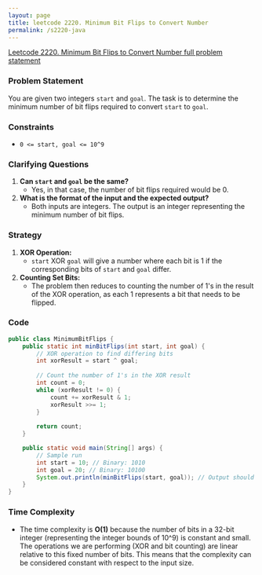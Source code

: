 ```yaml
---
layout: page
title: leetcode 2220. Minimum Bit Flips to Convert Number
permalink: /s2220-java
---
```

[Leetcode 2220. Minimum Bit Flips to Convert Number full problem statement](https://algoadvance.github.io/algoadvance/l2220)
### Problem Statement
You are given two integers `start` and `goal`. The task is to determine the minimum number of bit flips required to convert `start` to `goal`.

### Constraints
- `0 <= start, goal <= 10^9`

### Clarifying Questions
1. **Can `start` and `goal` be the same?**
    - Yes, in that case, the number of bit flips required would be 0.
2. **What is the format of the input and the expected output?**
    - Both inputs are integers. The output is an integer representing the minimum number of bit flips.

### Strategy
1. **XOR Operation:**
    - `start` XOR `goal` will give a number where each bit is 1 if the corresponding bits of `start` and `goal` differ.
2. **Counting Set Bits:**
    - The problem then reduces to counting the number of 1's in the result of the XOR operation, as each 1 represents a bit that needs to be flipped.

### Code

```java
public class MinimumBitFlips {
    public static int minBitFlips(int start, int goal) {
        // XOR operation to find differing bits
        int xorResult = start ^ goal;
        
        // Count the number of 1's in the XOR result
        int count = 0;
        while (xorResult != 0) {
            count += xorResult & 1;
            xorResult >>= 1;
        }
        
        return count;
    }

    public static void main(String[] args) {
        // Sample run
        int start = 10; // Binary: 1010
        int goal = 20; // Binary: 10100
        System.out.println(minBitFlips(start, goal)); // Output should be 4 (since 1010 -> 10100)
    }
}
```

### Time Complexity
- The time complexity is **O(1)** because the number of bits in a 32-bit integer (representing the integer bounds of 10^9) is constant and small. The operations we are performing (XOR and bit counting) are linear relative to this fixed number of bits. This means that the complexity can be considered constant with respect to the input size.

